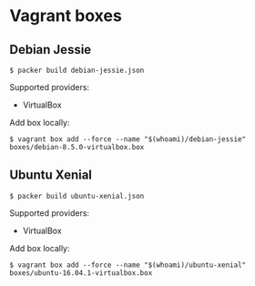 # Vagrant boxes

## Debian Jessie

`$ packer build debian-jessie.json`

Supported providers:

 - VirtualBox

Add box locally:

`$ vagrant box add --force --name "$(whoami)/debian-jessie" boxes/debian-8.5.0-virtualbox.box`

## Ubuntu Xenial

`$ packer build ubuntu-xenial.json`

Supported providers:

 - VirtualBox

Add box locally:

`$ vagrant box add --force --name "$(whoami)/ubuntu-xenial" boxes/ubuntu-16.04.1-virtualbox.box`
